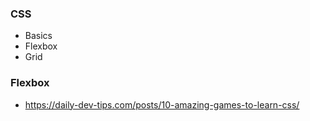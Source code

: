 ### CSS

- Basics
- Flexbox
- Grid

### Flexbox

- https://daily-dev-tips.com/posts/10-amazing-games-to-learn-css/

